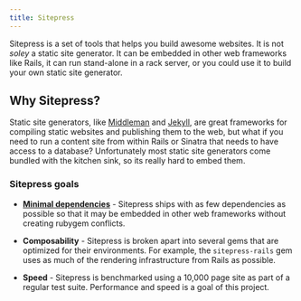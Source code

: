 ```yaml
---
title: Sitepress
---
```


Sitepress is a set of tools that helps you build awesome websites. It is not *soley* a static site generator. It can be embedded in other web frameworks like Rails, it can run stand-alone in a rack server, or you could use it to build your own static site generator.

## Why Sitepress?

Static site generators, like [Middleman](https://middlemanapp.com) and [Jekyll](https://jekyllrb.com), are great frameworks for compiling static websites and publishing them to the web, but what if you need to run a content site from within Rails or Sinatra that needs to have access to a database? Unfortunately most static site generators come bundled with the kitchen sink, so its really hard to embed them.

### Sitepress goals

* **[Minimal dependencies](https://github.com/sitepress/sitepress/blob/master/sitepress/sitepress.gemspec#L24)** - Sitepress ships with as few dependencies as possible so that it may be embedded in other web frameworks without creating rubygem conflicts.

* **Composability** - Sitepress is broken apart into several gems that are optimized for their environments. For example, the `sitepress-rails` gem uses as much of the rendering infrastructure from Rails as possible.

* **Speed** - Sitepress is benchmarked using a 10,000 page site as part of a regular test suite. Performance and speed is a goal of this project.
